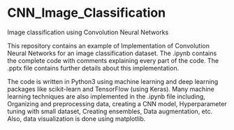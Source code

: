 # CNN_Image_Classification
Image classification using Convolution Neural Networks


This repository contains an example of Implementation of Convolution Neural Networks for an image classification dataset.
The .ipynb contains the complete code with comments explaining every part of the code.
The .pptx file contains further details about this implementation.

The code is written in Python3 using machine learning and deep learning packages like scikit-learn and TensorFlow (using Keras).
Many machine learning techniques are also implemented in the .ipynb file including, Organizing and preprocessing data, creating a CNN model, Hyperparameter tuning with small dataset, Creating ensembles, Data augmentation, etc. Also, data visualization is done using matplotlib.
